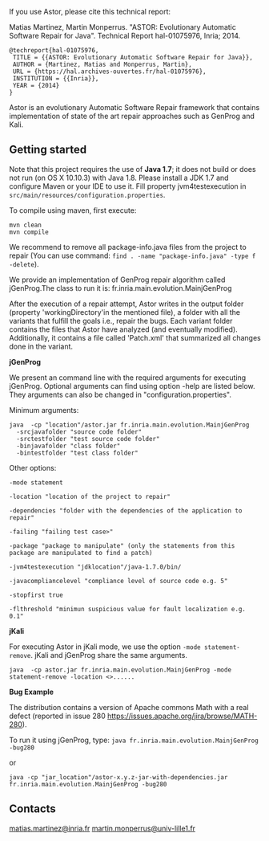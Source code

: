 If you use Astor, please cite this technical report:

Matias Martinez, Martin Monperrus. "ASTOR: Evolutionary Automatic Software Repair for Java". Technical Report hal-01075976, Inria; 2014. 

    @techreport{hal-01075976,
     TITLE = {{ASTOR: Evolutionary Automatic Software Repair for Java}},
     AUTHOR = {Martinez, Matias and Monperrus, Martin},
     URL = {https://hal.archives-ouvertes.fr/hal-01075976},
     INSTITUTION = {{Inria}},
     YEAR = {2014}
    }

Astor is an evolutionary Automatic Software Repair framework that contains implementation of state of the art repair approaches such as GenProg and Kali.


Getting started
-------

Note that this project requires the use of **Java 1.7**; it does not build or does not run (on OS X 10.10.3) with Java 1.8. Please install a JDK 1.7 and configure Maven or your IDE to use it. Fill property jvm4testexecution in `src/main/resources/configuration.properties`.

To compile using maven, first execute:

    mvn clean
    mvn compile

We recommend to remove all package-info.java files from the project to repair (You can use command: `find . -name "package-info.java" -type f -delete`).


We provide an implementation of GenProg repair algorithm called jGenProg.The class to run it is:
fr.inria.main.evolution.MainjGenProg

After the execution of a repair attempt, Astor writes in the output folder (property 'workingDirectory'in the mentioned file), a folder with all the variants that fulfill the goals i.e., repair the bugs.
Each variant folder contains the files that Astor have analyzed (and eventually modified). Additionally, it contains a file called 'Patch.xml' that summarized all changes done in the variant.


**jGenProg**

We present an command line with the required arguments for executing jGenProg.  Optional arguments can find using option -help are listed below. They arguments can also be changed  in "configuration.properties".

Minimum arguments:


    java  -cp "location"/astor.jar fr.inria.main.evolution.MainjGenProg 
      -srcjavafolder "source code folder"
      -srctestfolder "test source code folder"
      -binjavafolder "class folder" 
      -bintestfolder "test class folder" 

    
Other options:

    -mode statement 

    -location "location of the project to repair" 

    -dependencies "folder with the dependencies of the application to repair" 

    -failing "failing test case>"
    
    -package "package to manipulate" (only the statements from this package are manipulated to find a patch)

    -jvm4testexecution "jdklocation"/java-1.7.0/bin/ 

    -javacompliancelevel "compliance level of source code e.g. 5"

    -stopfirst true 

    -flthreshold "minimun suspicious value for fault localization e.g. 0.1"




**jKali**

For executing Astor in jKali mode, we use the option `-mode statement-remove`. jKali and jGenProg share the same arguments.

    java  -cp astor.jar fr.inria.main.evolution.MainjGenProg -mode statement-remove -location <>......


**Bug Example**

The distribution contains a version of Apache commons Math with a real defect (reported in issue 280 https://issues.apache.org/jira/browse/MATH-280).

To run it using jGenProg, type: `java fr.inria.main.evolution.MainjGenProg -bug280`

or 

    java -cp "jar_location"/astor-x.y.z-jar-with-dependencies.jar fr.inria.main.evolution.MainjGenProg -bug280


Contacts
--------
matias.martinez@inria.fr
martin.monperrus@univ-lille1.fr
